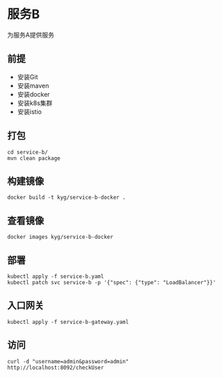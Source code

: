 # 服务B
为服务A提供服务

## 前提
- 安装Git
- 安装maven
- 安装docker
- 安装k8s集群
- 安装istio

## 打包
```
cd service-b/
mvn clean package
```

## 构建镜像
```
docker build -t kyg/service-b-docker .
```

## 查看镜像
```
docker images kyg/service-b-docker
```

## 部署
```
kubectl apply -f service-b.yaml
kubectl patch svc service-b -p '{"spec": {"type": "LoadBalancer"}}'
```

## 入口网关
```
kubectl apply -f service-b-gateway.yaml
```

## 访问
```
curl -d "username=admin&password=admin" http://localhost:8092/checkUser
```